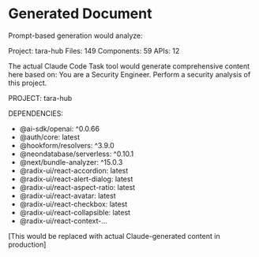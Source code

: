 # Generated Document
Prompt-based generation would analyze:

Project: tara-hub
Files: 149
Components: 59
APIs: 12

The actual Claude Code Task tool would generate comprehensive content here based on:
You are a Security Engineer. Perform a security analysis of this project.

PROJECT: tara-hub

DEPENDENCIES:
- @ai-sdk/openai: ^0.0.66
- @auth/core: latest
- @hookform/resolvers: ^3.9.0
- @neondatabase/serverless: ^0.10.1
- @next/bundle-analyzer: ^15.0.3
- @radix-ui/react-accordion: latest
- @radix-ui/react-alert-dialog: latest
- @radix-ui/react-aspect-ratio: latest
- @radix-ui/react-avatar: latest
- @radix-ui/react-checkbox: latest
- @radix-ui/react-collapsible: latest
- @radix-ui/react-context-...

[This would be replaced with actual Claude-generated content in production]
